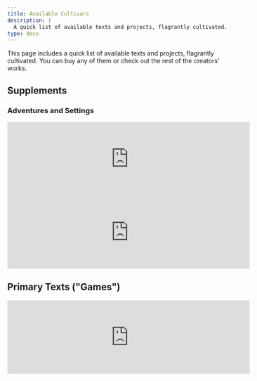 ```yaml
---
title: Available Cultivars
description: |
  A quick list of available texts and projects, flagrantly cultivated.
type: docs
---
```


<!-- markdownlint-disable MD033 -->

This page includes a quick list of available texts and projects, flagrantly cultivated. You can buy
any of them or check out the rest of the creators' works.

## Supplements

### Adventures and Settings

<iframe frameborder="0" src="https://itch.io/embed/1299168" width="552" height="167"></iframe>

<iframe frameborder="0" src="https://itch.io/embed/1175581" width="552"height="167"></iframe>

## Primary Texts ("Games")

<iframe frameborder="0" src="https://itch.io/embed/1167997" width="552" height="167"></iframe>
